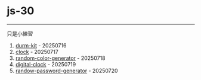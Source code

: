# js-30
---
只是小練習

1. [durm-kit](./01-durm-kit) - 20250716
2. [clock](./02-clock) - 20250717
3. [random-color-generator](./03-random-color-generator) - 20250718
4. [digital-clock](./04-digital-clock) - 20250719
5. [randow-password-generator](./05-randow-password-generator) - 20250720
